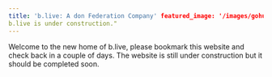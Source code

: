 ```yaml
---
title: 'b.live: A don Federation Company' featured_image: '/images/gohugo-default-sample-hero-image.jpg' description: "
b.live is under construction."
---
```


Welcome to the new home of b.live, please bookmark this website and check back in a couple of days. The website is still
under construction but it should be completed soon.
